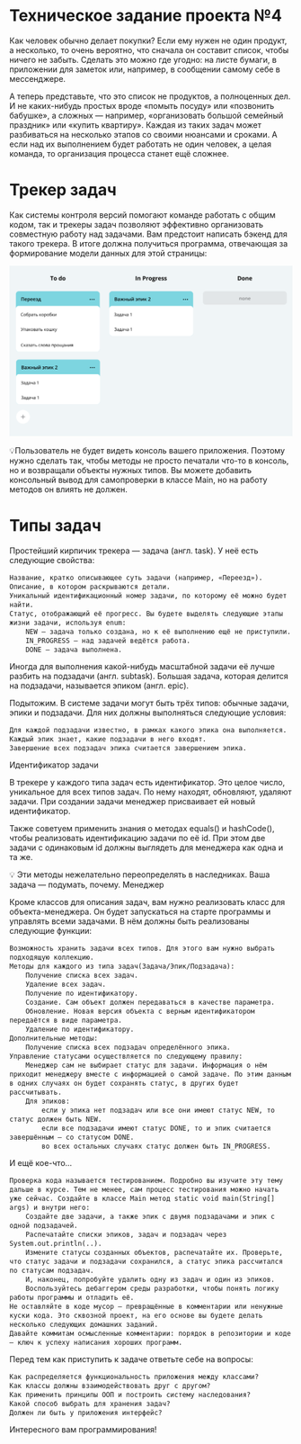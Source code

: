 # **Техническое задание проекта №4**

Как человек обычно делает покупки? Если ему нужен не один продукт, а несколько, то очень вероятно, что 
сначала он составит список, чтобы ничего не забыть. Сделать это можно где угодно: на листе бумаги, в 
приложении для заметок или, например, в сообщении самому себе в мессенджере.

А теперь представьте, что это список не продуктов, а полноценных дел. И не каких-нибудь простых вроде 
«помыть посуду» или «позвонить бабушке», а сложных — например, «организовать большой семейный 
праздник» или «купить квартиру». Каждая из таких задач может разбиваться на несколько этапов со своими 
нюансами и сроками. А если над их выполнением будет работать не один человек, а целая команда, то 
организация процесса станет ещё сложнее.


# **Трекер задач**

Как системы контроля версий помогают команде работать с общим кодом, так и трекеры задач позволяют 
эффективно организовать совместную работу над задачами. Вам предстоит написать бэкенд для такого
трекера. В итоге должна получиться программа, отвечающая за формирование модели данных для этой 
страницы:

![img.png](img.png)

💡Пользователь не будет видеть консоль вашего приложения. Поэтому нужно 
сделать так, чтобы методы не просто печатали что-то в консоль, но и возвращали 
объекты нужных типов. 
Вы можете добавить консольный вывод для самопроверки в класcе Main, но на 
работу методов он влиять не должен.


# **Типы задач**

Простейший кирпичик трекера — задача (англ. task). У неё есть следующие свойства:

    Название, кратко описывающее суть задачи (например, «Переезд»).
    Описание, в котором раскрываются детали.
    Уникальный идентификационный номер задачи, по которому её можно будет найти.
    Статус, отображающий её прогресс. Вы будете выделять следующие этапы жизни задачи, используя enum:
        NEW — задача только создана, но к её выполнению ещё не приступили.
        IN_PROGRESS — над задачей ведётся работа.
        DONE — задача выполнена.

Иногда для выполнения какой-нибудь масштабной задачи её лучше разбить на подзадачи (англ. subtask). Большая задача, которая делится на подзадачи, называется эпиком (англ. epic).

Подытожим. В системе задачи могут быть трёх типов: обычные задачи, эпики и подзадачи. Для них должны выполняться следующие условия:

    Для каждой подзадачи известно, в рамках какого эпика она выполняется.
    Каждый эпик знает, какие подзадачи в него входят.
    Завершение всех подзадач эпика считается завершением эпика.

Идентификатор задачи

В трекере у каждого типа задач есть идентификатор. Это целое число, уникальное для всех типов задач. По нему находят, обновляют, удаляют задачи. При создании задачи менеджер присваивает ей новый идентификатор.

Также советуем применить знания о методах equals() и hashCode(), чтобы реализовать идентификацию задачи по её id. При этом две задачи с одинаковым id должны выглядеть для менеджера как одна и та же.

💡 Эти методы нежелательно переопределять в наследниках. Ваша задача — подумать, почему.
Менеджер

Кроме классов для описания задач, вам нужно реализовать класс для объекта-менеджера. Он будет запускаться на старте программы и управлять всеми задачами. В нём должны быть реализованы следующие функции:

    Возможность хранить задачи всех типов. Для этого вам нужно выбрать подходящую коллекцию.
    Методы для каждого из типа задач(Задача/Эпик/Подзадача):
        Получение списка всех задач.
        Удаление всех задач.
        Получение по идентификатору.
        Создание. Сам объект должен передаваться в качестве параметра.
        Обновление. Новая версия объекта с верным идентификатором передаётся в виде параметра.
        Удаление по идентификатору.
    Дополнительные методы:
        Получение списка всех подзадач определённого эпика.
    Управление статусами осуществляется по следующему правилу:
        Менеджер сам не выбирает статус для задачи. Информация о нём приходит менеджеру вместе с информацией о самой задаче. По этим данным в одних случаях он будет сохранять статус, в других будет рассчитывать.
        Для эпиков:
            если у эпика нет подзадач или все они имеют статус NEW, то статус должен быть NEW.
            если все подзадачи имеют статус DONE, то и эпик считается завершённым — со статусом DONE.
            во всех остальных случаях статус должен быть IN_PROGRESS.

И ещё кое-что...

    Проверка кода называется тестированием. Подробно вы изучите эту тему дальше в курсе. Тем не менее, сам процесс тестирования можно начать уже сейчас. Создайте в классе Main метод static void main(String[] args) и внутри него:
        Создайте две задачи, а также эпик с двумя подзадачами и эпик с одной подзадачей.
        Распечатайте списки эпиков, задач и подзадач через System.out.println(..).
        Измените статусы созданных объектов, распечатайте их. Проверьте, что статус задачи и подзадачи сохранился, а статус эпика рассчитался по статусам подзадач.
        И, наконец, попробуйте удалить одну из задач и один из эпиков.
        Воспользуйтесь дебаггером среды разработки, чтобы понять логику работы программы и отладить её.
    Не оставляйте в коде мусор — превращённые в комментарии или ненужные куски кода. Это сквозной проект, на его основе вы будете делать несколько следующих домашних заданий.
    Давайте коммитам осмысленные комментарии: порядок в репозитории и коде — ключ к успеху написания хороших программ.

Перед тем как приступить к задаче ответьте себе на вопросы:

    Как распределяется функциональность приложения между классами?
    Как классы должны взаимодействовать друг с другом?
    Как применить принципы ООП и построить систему наследования?
    Какой способ выбрать для хранения задач?
    Должен ли быть у приложения интерфейс?

Интересного вам программирования!